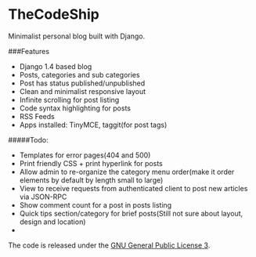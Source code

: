 TheCodeShip
===========

Minimalist personal blog built with Django.

###Features
+ Django 1.4 based blog
+ Posts, categories and sub categories
+ Post has status published/unpublished
+ Clean and minimalist responsive layout
+ Infinite scrolling for post listing
+ Code syntax highlighting for posts
+ RSS Feeds
+ Apps installed: TinyMCE, taggit(for post tags)

#####Todo:
+ Templates for error pages(404 and 500)
+ Print friendly CSS + print hyperlink for posts
+ Allow admin to re-organize the category menu order(make it order elements by default by length small to large)
+ View to receive requests from authenticated client to post new articles via JSON-RPC
+ Show comment count for a post in posts listing
+ Quick tips section/category for brief posts(Still not sure about layout, design and location)
+ 
The code is released under the [GNU General Public License 3](http://www.gnu.org/copyleft/gpl.html).
